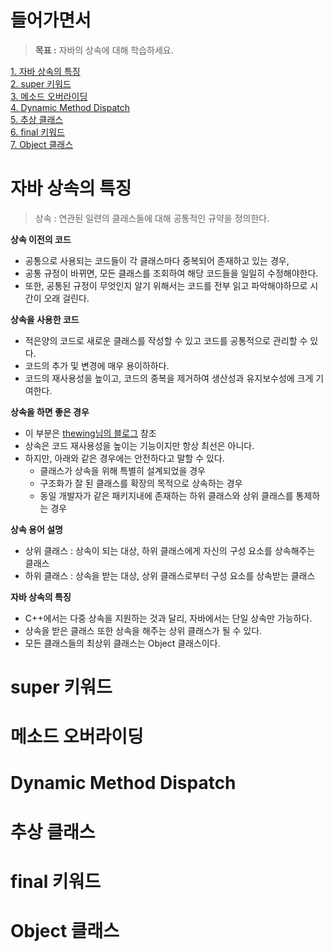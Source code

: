 # 들어가면서
> **목표 :** 자바의 상속에 대해 학습하세요.
   
[1. 자바 상속의 특징](#자바-상속의-특징)     
[2. super 키워드](#super-키워드)   
[3. 메소드 오버라이딩](#메소드-오버라이딩)   
[4. Dynamic Method Dispatch](#dynamic-method-dispatch)   
[5. 추상 클래스](#추상-클래스)   
[6. final 키워드](#final-키워드)   
[7. Object 클래스](#object-클래스)    
     
# 자바 상속의 특징
> 상속 : 연관된 일련의 클래스들에 대해 공통적인 규약을 정의한다.     

**상속 이전의 코드**     
* 공통으로 사용되는 코드들이 각 클래스마다 중복되어 존재하고 있는 경우,    
* 공통 규정이 바뀌면, 모든 클래스를 조회하여 해당 코드들을 일일히 수정해야한다.    
* 또한, 공통된 규정이 무엇인지 알기 위해서는 코드를 전부 읽고 파악해야하므로 시간이 오래 걸린다.     
   
**상속을 사용한 코드**   
* 적은양의 코드로 새로운 클래스를 작성할 수 있고 코드를 공통적으로 관리할 수 있다.
* 코드의 추가 및 변경에 매우 용이하하다. 
* 코드의 재사용성을 높이고, 코드의 중복을 제거하여 생산성과 유지보수성에 크게 기여한다.       
       
**상속을 하면 좋은 경우**       
* 이 부분은 [thewing님의 블로그](https://sujl95.tistory.com/32?category=941455) 참조    
* 상속은 코드 재사용성을 높이는 기능이지만 항상 최선은 아니다. 
* 하지만, 아래와 같은 경우에는 안전하다고 말할 수 있다.     
  * 클래스가 상속을 위해 특별히 설계되었을 경우 
  * 구조화가 잘 된 클래스를 확장의 목적으로 상속하는 경우
  * 동일 개발자가 같은 패키지내에 존재하는 하위 클래스와 상위 클래스를 통제하는 경우 

**상속 용어 설명**
* 상위 클래스 : 상속이 되는 대상, 하위 클래스에게 자신의 구성 요소를 상속해주는 클래스    
* 하위 클래스 : 상속을 받는 대상, 상위 클래스로부터 구성 요소를 상속받는 클래스      
  
**자바 상속의 특징**    
* C++에서는 다중 상속을 지원하는 것과 달리, 자바에서는 단일 상속만 가능하다.      
* 상속을 받은 클래스 또한 상속을 해주는 상위 클래스가 될 수 있다.      
* 모든 클래스들의 최상위 클래스는 Object 클래스이다.    












# super 키워드
# 메소드 오버라이딩
# Dynamic Method Dispatch
# 추상 클래스
# final 키워드
# Object 클래스
